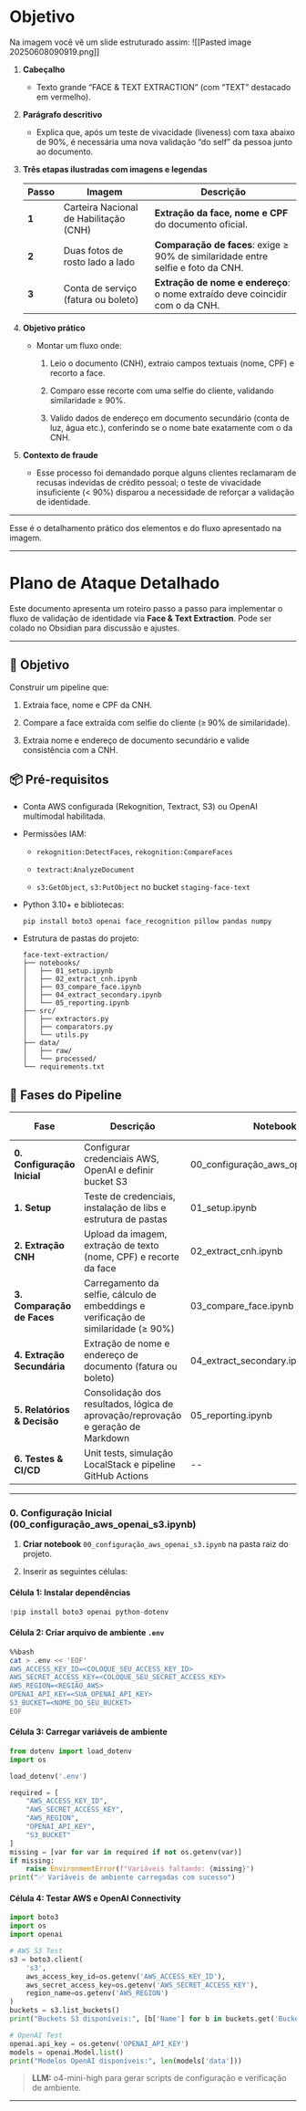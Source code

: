 
# Objetivo

Na imagem você vê um slide estruturado assim:
![[Pasted image 20250608090919.png]]
1. **Cabeçalho**
    
    - Texto grande “FACE & TEXT EXTRACTION” (com “TEXT” destacado em vermelho).
        
2. **Parágrafo descritivo**
    
    - Explica que, após um teste de vivacidade (liveness) com taxa abaixo de 90%, é necessária uma nova validação “do self” da pessoa junto ao documento.
        
3. **Três etapas ilustradas com imagens e legendas**
    
    |Passo|Imagem|Descrição|
    |---|---|---|
    |**1**|Carteira Nacional de Habilitação (CNH)|**Extração da face, nome e CPF** do documento oficial.|
    |**2**|Duas fotos de rosto lado a lado|**Comparação de faces**: exige ≥ 90% de similaridade entre selfie e foto da CNH.|
    |**3**|Conta de serviço (fatura ou boleto)|**Extração de nome e endereço**: o nome extraído deve coincidir com o da CNH.|
    
4. **Objetivo prático**
    
    - Montar um fluxo onde:
        
        1. Leio o documento (CNH), extraio campos textuais (nome, CPF) e recorto a face.
            
        2. Comparo esse recorte com uma selfie do cliente, validando similaridade ≥ 90%.
            
        3. Valido dados de endereço em documento secundário (conta de luz, água etc.), conferindo se o nome bate exatamente com o da CNH.
            
5. **Contexto de fraude**
    
    - Esse processo foi demandado porque alguns clientes reclamaram de recusas indevidas de crédito pessoal; o teste de vivacidade insuficiente (< 90%) disparou a necessidade de reforçar a validação de identidade.
        

---

Esse é o detalhamento prático dos elementos e do fluxo apresentado na imagem.


---
# Plano de Ataque Detalhado

Este documento apresenta um roteiro passo a passo para implementar o fluxo de validação de identidade via **Face & Text Extraction**. Pode ser colado no Obsidian para discussão e ajustes.

---

## 🎯 Objetivo

Construir um pipeline que:

1. Extraia face, nome e CPF da CNH.
    
2. Compare a face extraída com selfie do cliente (≥ 90% de similaridade).
    
3. Extraia nome e endereço de documento secundário e valide consistência com a CNH.
    

## 📦 Pré-requisitos

- Conta AWS configurada (Rekognition, Textract, S3) ou OpenAI multimodal habilitada.
    
- Permissões IAM:
    
    - `rekognition:DetectFaces`, `rekognition:CompareFaces`
        
    - `textract:AnalyzeDocument`
        
    - `s3:GetObject`, `s3:PutObject` no bucket `staging-face-text`
        
- Python 3.10+ e bibliotecas:
    
    ```bash
    pip install boto3 openai face_recognition pillow pandas numpy 
    ```
    
- Estrutura de pastas do projeto:
    
    ```text
    face-text-extraction/
    ├── notebooks/
    │   ├── 01_setup.ipynb
    │   ├── 02_extract_cnh.ipynb
    │   ├── 03_compare_face.ipynb
    │   ├── 04_extract_secondary.ipynb
    │   └── 05_reporting.ipynb
    ├── src/
    │   ├── extractors.py
    │   ├── comparators.py
    │   └── utils.py
    ├── data/
    │   ├── raw/
    │   └── processed/
    └── requirements.txt
    ```
    

## 🚀 Fases do Pipeline

|Fase|Descrição|Notebook|LLM Sugerido|
|---|---|---|---|
|**0. Configuração Inicial**|Configurar credenciais AWS, OpenAI e definir bucket S3|00_configuração_aws_openai_s3.ipynb|o4-mini-high|
|**1. Setup**|Teste de credenciais, instalação de libs e estrutura de pastas|01_setup.ipynb|o4-mini-high|
|**2. Extração CNH**|Upload da imagem, extração de texto (nome, CPF) e recorte da face|02_extract_cnh.ipynb|GPT-4.5|
|**3. Comparação de Faces**|Carregamento da selfie, cálculo de embeddings e verificação de similaridade (≥ 90%)|03_compare_face.ipynb|GPT-4o|
|**4. Extração Secundária**|Extração de nome e endereço de documento (fatura ou boleto)|04_extract_secondary.ipynb|GPT-4.5|
|**5. Relatórios & Decisão**|Consolidação dos resultados, lógica de aprovação/reprovação e geração de Markdown|05_reporting.ipynb|GPT-4.5|
|**6. Testes & CI/CD**|Unit tests, simulação LocalStack e pipeline GitHub Actions|--|GPT-4.1|

---

### 0. Configuração Inicial (00_configuração_aws_openai_s3.ipynb)

1. **Criar notebook** `00_configuração_aws_openai_s3.ipynb` na pasta raiz do projeto.
    
2. Inserir as seguintes células:
    

#### Célula 1: Instalar dependências

```python
!pip install boto3 openai python-dotenv
```

#### Célula 2: Criar arquivo de ambiente `.env`

```bash
%%bash
cat > .env << 'EOF'
AWS_ACCESS_KEY_ID=<COLOQUE_SEU_ACCESS_KEY_ID>
AWS_SECRET_ACCESS_KEY=<COLOQUE_SEU_SECRET_ACCESS_KEY>
AWS_REGION=<REGIÃO_AWS>
OPENAI_API_KEY=<SUA_OPENAI_API_KEY>
S3_BUCKET=<NOME_DO_SEU_BUCKET>
EOF
```

#### Célula 3: Carregar variáveis de ambiente

```python
from dotenv import load_dotenv
import os

load_dotenv('.env')

required = [
    "AWS_ACCESS_KEY_ID",
    "AWS_SECRET_ACCESS_KEY",
    "AWS_REGION",
    "OPENAI_API_KEY",
    "S3_BUCKET"
]
missing = [var for var in required if not os.getenv(var)]
if missing:
    raise EnvironmentError(f"Variáveis faltando: {missing}")
print("✅ Variáveis de ambiente carregadas com sucesso")
```

#### Célula 4: Testar AWS e OpenAI Connectivity

```python
import boto3
import os
import openai

# AWS S3 Test
s3 = boto3.client(
    's3',
    aws_access_key_id=os.getenv('AWS_ACCESS_KEY_ID'),
    aws_secret_access_key=os.getenv('AWS_SECRET_ACCESS_KEY'),
    region_name=os.getenv('AWS_REGION')
)
buckets = s3.list_buckets()
print("Buckets S3 disponíveis:", [b['Name'] for b in buckets.get('Buckets', [])])

# OpenAI Test
openai.api_key = os.getenv('OPENAI_API_KEY')
models = openai.Model.list()
print("Modelos OpenAI disponíveis:", len(models['data']))
```

> **LLM:** o4-mini-high para gerar scripts de configuração e verificação de ambiente.

---
